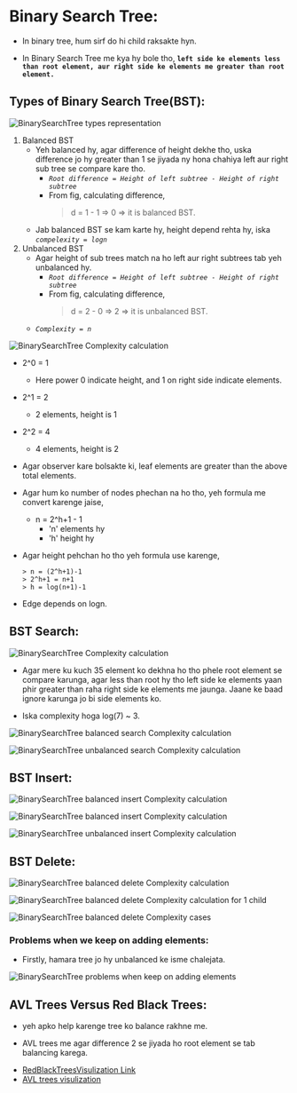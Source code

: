 # Binary Search Tree:

* In binary tree, hum sirf do hi child raksakte hyn.

* In Binary Search Tree me kya hy bole tho, **`left side ke elements less than root element, aur right side ke elements me greater than root element.`**

## Types of Binary Search Tree(BST):

![BinarySearchTree types representation ](../images/BinarySearchTreeTypes.png)

1. Balanced BST
    - Yeh balanced hy, agar difference of height dekhe tho, uska difference jo hy greater than 1 se jiyada ny hona chahiya left aur right sub tree se compare kare tho.
        - *`Root difference = Height of left subtree - Height of right subtree`*
        - From fig, calculating difference,
            > d = 1 - 1 => 0 => it is balanced BST.
    - Jab balanced BST se kam karte hy, height depend rehta hy, iska *`compelexity = logn`*
2. Unbalanced BST
    - Agar height of sub trees match na ho left aur right subtrees tab yeh unbalanced hy.
        - *`Root difference = Height of left subtree - Height of right subtree`*
        - From fig, calculating difference,
            > d = 2 - 0 => 2 => it is unbalanced BST.
    - *`Complexity = n`*

![BinarySearchTree Complexity calculation ](../images/BSTComplexity.png)

- 2^0 = 1
    - Here power 0 indicate height, and 1 on right side indicate elements.
- 2^1 = 2
    - 2 elements, height is 1
- 2^2 = 4
    - 4 elements, height is 2

- Agar observer kare bolsakte ki, leaf elements are greater than the above total elements.

- Agar hum ko number of nodes phechan na ho tho, yeh formula me convert karenge jaise, 
    - n = 2^h+1 - 1
        - 'n' elements hy
        - 'h' height hy
- Agar height pehchan ho tho yeh formula use karenge,
    ```
    > n = (2^h+1)-1
    > 2^h+1 = n+1
    > h = log(n+1)-1
    ```
- Edge depends on logn.

## BST Search:

![BinarySearchTree Complexity calculation ](../images/BSTElementFind.png)

- Agar mere ku kuch 35 element ko dekhna ho tho phele root element se compare karunga, agar less than root hy tho left side ke elements yaan phir greater than raha right side ke elements me jaunga. Jaane ke baad ignore karunga jo bi side elements ko.

- Iska complexity hoga log(7) ~ 3.

![BinarySearchTree balanced search Complexity calculation ](../images/BSTBalancedSearch.png)

![BinarySearchTree unbalanced search Complexity calculation ](../images/BSTUnbalancedSearch.png)

## BST Insert:

![BinarySearchTree balanced insert Complexity calculation ](../images/BSTInsertBalanced.png)

![BinarySearchTree balanced insert Complexity calculation ](../images/BSTInsertMemory.png)

![BinarySearchTree unbalanced insert Complexity calculation ](../images/BSTInsertUnbalanced.png)

## BST Delete:

![BinarySearchTree balanced delete Complexity calculation ](../images/BSTDeleteMemory.png)

![BinarySearchTree balanced delete Complexity calculation for 1 child](../images/BSTDeleteBalanced.png)

![BinarySearchTree balanced delete Complexity cases](../images/BSTDeleteComplexities.png)

### Problems when we keep on adding elements:

* Firstly, hamara tree jo hy unbalanced ke isme chalejata.

![BinarySearchTree problems when keep on adding elements](../images/BSTProblems.png)

## AVL Trees Versus Red Black Trees:

* yeh apko help karenge tree ko balance rakhne me.

* AVL trees me agar difference 2 se jiyada ho root element se tab balancing karega.

- [RedBlackTreesVisulization Link](https://www.cs.usfca.edu/~galles/visualization/RedBlack.html)
- [AVL trees visulization](https://visualgo.net/en/bst)